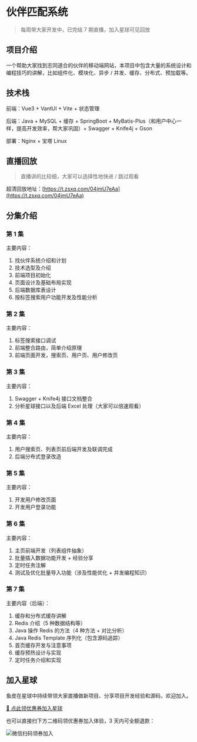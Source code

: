 # 伙伴匹配系统

> 每周带大家开发中，已完结 7 期直播，加入星球可见回放

## 项目介绍

一个帮助大家找到志同道合的伙伴的移动端网站，本项目中包含大量的系统设计和编程技巧的讲解，比如组件化、模块化、异步 / 并发、缓存、分布式、预加载等。


## 技术栈

前端：Vue3 + VantUI + Vite + 状态管理

后端：Java + MySQL + 缓存 + SpringBoot + MyBatis-Plus（和用户中心一样，提高开发效率，帮大家巩固）+ Swagger + Knife4j + Gson

部署：Nginx + 宝塔 Linux



## 直播回放

> 直播讲的比较细，大家可以选择性地快进 / 跳过观看


超清回放地址：[https://t.zsxq.com/04jmU7eAa](https://t.zsxq.com/04jmU7eAa)


## 分集介绍

### 第 1 集

主要内容：

1. 找伙伴系统介绍和计划
2. 技术选型及介绍
3. 前端项目初始化
4. 页面设计及基础布局实现
5. 后端数据库表设计
6. 按标签搜索用户功能开发及性能分析



### 第 2 集

主要内容：

1. 标签搜索接口调试
2. 前端整合路由，简单介绍原理
3. 前端页面开发，搜索页、用户页、用户修改页



### 第 3 集

主要内容：

1. Swagger + Knife4j 接口文档整合
2. 分析星球接口以及后端 Excel 处理（大家可以倍速观看）



### 第 4 集

主要内容：

1. 用户搜索页、列表页前后端开发及联调完成
2. 后端分布式登录改造



### 第 5 集

主要内容：

1. 开发用户修改页面
2. 开发用户登录功能



### 第 6 集

主要内容：

1. 主页前端开发（列表组件抽象）
2. 批量插入数据功能开发 + 经验分享
3. 定时任务注解
4. 测试及优化批量导入功能（涉及性能优化 + 并发编程知识）


### 第 7 集

主要内容（后端）：

1. 缓存和分布式缓存讲解
2. Redis 介绍（5 种数据结构等）
3. Java 操作 Redis 的方法（4 种方法 + 对比分析）
4. Java Redis Template 序列化（包含源码追踪）
5. 首页缓存开发与注意事项
6. 缓存预热设计与实现
7. 定时任务介绍和实现


## 加入星球

鱼皮在星球中持续带领大家直播做新项目、分享项目开发经验和源码，欢迎加入。

[🧧 点此领优惠券加入星球](/加入星球.md)

也可以直接扫下方二维码领优惠券加入体验，3 天内可全额退款：

![微信扫码领券加入](https://xingqiu-tuchuang-1256524210.cos.ap-shanghai.myqcloud.com/1/%E6%98%9F%E7%90%83%E4%BC%98%E6%83%A0%E5%88%B8.png)

